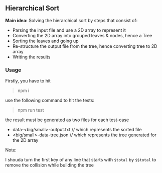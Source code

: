 ## Hierarchical Sort

<b>Main idea:</b>
Solving the hierarchical sort by steps that consist of:
* Parsing the input file and use a 2D array to represent it
* Converting the 2D array into grouped leaves & nodes, hence a Tree
* Sorting the leaves and going up
* Re-structure the output file from the tree, hence converting tree to 2D array
* Writing the results


### Usage
Firstly, you have to hit

> npm i

use the following command to hit the tests:

> npm run test

the result must be generated as two files for each test-case
* data-<big/small>-output.txt // which represents the sorted file
* <big/small>-data-tree.json // which represents the tree generated for the 2D array



Note:

I shouda turn the first key of any line that starts with `$total` by `$$total` to remove the collision while building the tree
